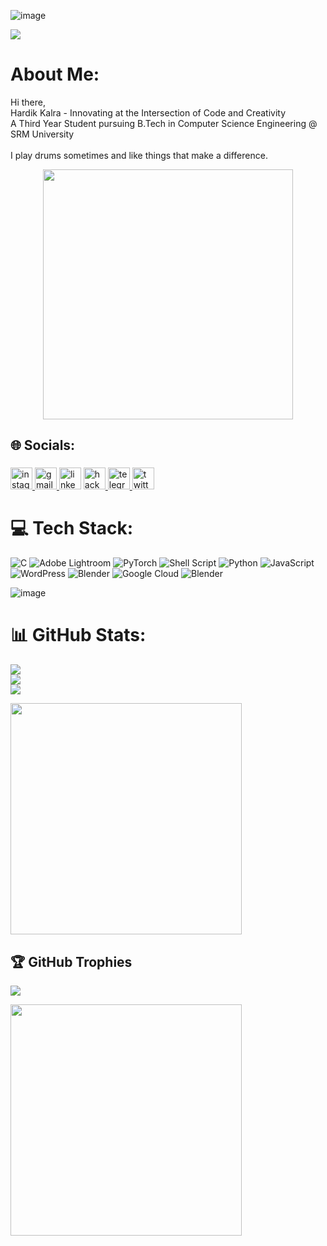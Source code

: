 ![image](https://github.com/hardik5555/hardik5555/assets/103363985/d99a4cb7-d223-4b62-a672-6981c4bc607e)


[![](https://visitcount.itsvg.in/api?id=hardik5555&icon=8&color=11)](https://visitcount.itsvg.in)

#  About Me:
Hi there,<br>Hardik Kalra - Innovating at the Intersection of Code and Creativity<br>A Third Year Student pursuing B.Tech in Computer Science Engineering @ SRM University<br><br>I play drums sometimes and like things that make a difference.


<div align="center">
  <img height="400" src="https://raw.githubusercontent.com/Sutil/Sutil/2b2fad3bf54522bb30c8c170591fc68ff51b69e6/github-contribution-grid-snake2.svg"  />
</div>

## 🌐 Socials:
###

<div align="left">
  <a href="hardikklr" target="_blank">
    <img src="https://img.shields.io/static/v1?message=Instagram&logo=instagram&label=&color=E4405F&logoColor=white&labelColor=&style=for-the-badge" height="35" alt="instagram logo"  />
  </a>
  <a href="hardikseventeen@gmail.com" target="_blank">
    <img src="https://img.shields.io/static/v1?message=Gmail&logo=gmail&label=&color=D14836&logoColor=white&labelColor=&style=for-the-badge" height="35" alt="gmail logo"  />
  </a>
  <img src="https://img.shields.io/static/v1?message=LinkedIn&logo=linkedin&label=&color=0077B5&logoColor=white&labelColor=&style=for-the-badge" height="35" alt="linkedin logo"  />
  <a href="hardikklr" target="_blank">
    <img src="https://img.shields.io/static/v1?message=HackerRank&logo=hackerrank&label=&color=2EC866&logoColor=white&labelColor=&style=for-the-badge" height="35" alt="hackerrank logo"  />
  </a>
  <a href="Hardik Kalra" target="_blank">
    <img src="https://img.shields.io/static/v1?message=Telegram&logo=telegram&label=&color=2CA5E0&logoColor=white&labelColor=&style=for-the-badge" height="35" alt="telegram logo"  />
  </a>
  <img src="https://img.shields.io/static/v1?message=Twitter&logo=twitter&label=&color=1DA1F2&logoColor=white&labelColor=&style=for-the-badge" height="35" alt="twitter logo"  />
</div>

###



# 💻 Tech Stack:
![C](https://img.shields.io/badge/c-%2300599C.svg?style=for-the-badge&logo=c&logoColor=white) ![Adobe Lightroom](https://img.shields.io/badge/Adobe%20Lightroom-31A8FF.svg?style=for-the-badge&logo=Adobe%20Lightroom&logoColor=white) ![PyTorch](https://img.shields.io/badge/PyTorch-%23EE4C2C.svg?style=for-the-badge&logo=PyTorch&logoColor=white) ![Shell Script](https://img.shields.io/badge/shell_script-%23121011.svg?style=for-the-badge&logo=gnu-bash&logoColor=white) ![Python](https://img.shields.io/badge/python-3670A0?style=for-the-badge&logo=python&logoColor=ffdd54) ![JavaScript](https://img.shields.io/badge/javascript-%23323330.svg?style=for-the-badge&logo=javascript&logoColor=%23F7DF1E) ![WordPress](https://img.shields.io/badge/WordPress-%23117AC9.svg?style=for-the-badge&logo=WordPress&logoColor=white) ![Blender](https://img.shields.io/badge/blender-%23F5792A.svg?style=for-the-badge&logo=blender&logoColor=white) ![Google Cloud](https://img.shields.io/badge/GoogleCloud-%234285F4.svg?style=for-the-badge&logo=google-cloud&logoColor=white) ![Blender](https://img.shields.io/badge/blender-%23F5792A.svg?style=for-the-badge&logo=blender&logoColor=white)



![image](https://github.com/hardik5555/hardik5555/assets/103363985/b9356dbd-58be-4cb6-9143-b21d345d841c)






# 📊 GitHub Stats:
![](https://github-readme-stats.vercel.app/api?username=hardik5555&theme=dracula&hide_border=false&include_all_commits=false&count_private=false)<br/>
![](https://github-readme-streak-stats.herokuapp.com/?user=hardik5555&theme=dracula&hide_border=false)<br/>
![](https://github-readme-stats.vercel.app/api/top-langs/?username=hardik5555&theme=dracula&hide_border=false&include_all_commits=false&count_private=false&layout=compact)

<div align="left">
  <img height="370" src="https://repository-images.githubusercontent.com/588181932/e36ec678-7984-4cdd-8e4c-a3932772ff8e"/>
</div>

## 🏆 GitHub Trophies
![](https://github-profile-trophy.vercel.app/?username=hardik5555&theme=tokyonight&no-frame=false&no-bg=true&margin-w=4)



<div align="left">
  <img height="370" src="https://user-images.githubusercontent.com/74038190/219923823-bf1ce878-c6b8-4faa-be07-93e6b1006521.gif"  />
</div>


